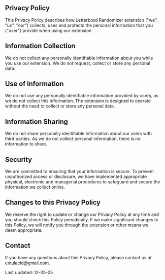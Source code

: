 ## Privacy Policy

This Privacy Policy describes how Letterboxd Randomizer extension ("we", "us", "our") collects, uses and protects the personal information that you ("user") provide when using our extension.

## Information Collection

We do not collect any personally identifiable information about you while you use our extension. We do not request, collect or store any personal data.

## Use of Information

We do not use any personally identifiable information provided by users, as we do not collect this information. The extension is designed to operate without the need to collect or store any personal data.

## Information Sharing

We do not share personally identifiable information about our users with third parties. As we do not collect personal information, there is no information to share.

## Security

We are committed to ensuring that your information is secure. To prevent unauthorized access or disclosure, we have implemented appropriate physical, electronic and managerial procedures to safeguard and secure the information we collect online.

## Changes to this Privacy Policy

We reserve the right to update or change our Privacy Policy at any time and you should check this Policy periodically. If we make significant changes to this Policy, we will notify you through the extension or other means we deem appropriate.

## Contact

If you have any questions about this Privacy Policy, please contact us at emulacid@gmail.com.

Last updated: 12-05-25
